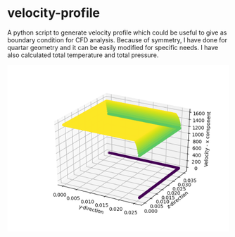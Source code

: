# velocity-profile
A python script to generate velocity profile which could be useful to give as boundary condition for CFD analysis. Because of symmetry, I have done for quartar geometry and it can be easily modified for specific needs. I have also calculated total temperature and total pressure.

![alt text](https://github.com/ChNagaNitish/velocity-profile/blob/master/vel_profile.png?raw=true)
